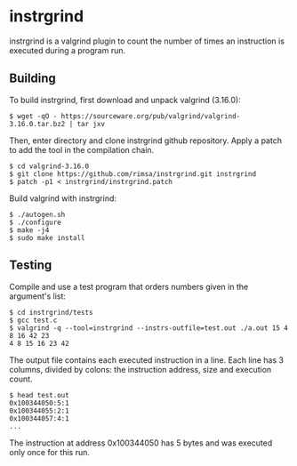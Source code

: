 # instrgrind

instrgrind is a valgrind plugin to count the number of times an instruction
is executed during a program run.

## Building

To build instrgrind, first download and unpack valgrind (3.16.0):

    $ wget -qO - https://sourceware.org/pub/valgrind/valgrind-3.16.0.tar.bz2 | tar jxv

Then, enter directory and clone instrgrind github repository.
Apply a patch to add the tool in the compilation chain.

    $ cd valgrind-3.16.0
    $ git clone https://github.com/rimsa/instrgrind.git instrgrind
    $ patch -p1 < instrgrind/instrgrind.patch

Build valgrind with instrgrind:

    $ ./autogen.sh
    $ ./configure
    $ make -j4
    $ sudo make install

## Testing

Compile and use a test program that orders numbers given in the argument's list:

    $ cd instrgrind/tests
    $ gcc test.c
    $ valgrind -q --tool=instrgrind --instrs-outfile=test.out ./a.out 15 4 8 16 42 23
    4 8 15 16 23 42

The output file contains each executed instruction in a line.
Each line has 3 columns, divided by colons: the instruction address, size and execution count.

    $ head test.out
    0x100344050:5:1
    0x100344055:2:1
    0x100344057:4:1
    ...

The instruction at address 0x100344050 has 5 bytes and was executed only once for this run.
